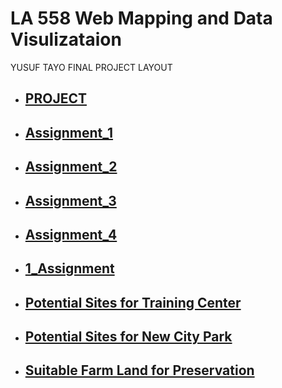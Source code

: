 
# LA 558 Web Mapping and Data Visulizataion
<html>
<body>


<p>YUSUF TAYO FINAL PROJECT LAYOUT</p>


 - <h2><a href="https://tayoyusuf.github.io/LA558_2022_YUSUF/web/project.html">PROJECT</a></h2>
 
 
- <h2><a href="https://tayoyusuf.github.io/LA558_2022_YUSUF/web/assignment1.html">Assignment_1</a></h2>
 
 
- <h2><a href="https://tayoyusuf.github.io/LA558_2022_YUSUF/web/Assignment2b.html">Assignment_2</a></h2>  
 
 
- <h2><a href="https://tayoyusuf.github.io/LA558_2022_YUSUF/web/Assignment_3/assignment3.html">Assignment_3</a></h2>
 
 - <h2><a href="https://tayoyusuf.github.io/LA558_2022_YUSUF/web/Assignment4.html">Assignment_4</a></h2>
 
- <h2><a href="https://tayoyusuf.github.io/LA558_2022_YUSUF/web/552_ASS_4.pdf">1_Assignment</a></h2>

 - <h2><a href="https://tayoyusuf.github.io/LA558_2022_YUSUF/web/TAYO_0328.pdf">Potential Sites for Training Center</a></h2>

 - <h2><a href="https://tayoyusuf.github.io/LA558_2022_YUSUF/web/TAYO_0411.pdf">Potential Sites for New City Park</a></h2>

  - <h2><a href="https://tayoyusuf.github.io/LA558_2022_YUSUF/web/TAYO_0413.pdf">Suitable Farm Land for Preservation</a></h2>
 
